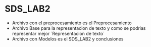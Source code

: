 # SDS_LAB2

- Archivo con el preprocesamiento es el Preprocesamiento
- Archivo Base para la representacion de texto y como se podrias representar mejor ´Representacion de texto´
- Archivo con Modelos es el SDS_LAB2 y conclusiones

